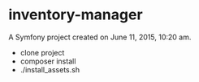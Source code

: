 inventory-manager
====================

A Symfony project created on June 11, 2015, 10:20 am.

- clone project
- composer install
- ./install_assets.sh
